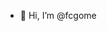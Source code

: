 - 👋 Hi, I’m @fcgome

<!---
fcgome/fcgome is a ✨ special ✨ repository because its `README.md` (this file) appears on your GitHub profile.
You can click the Preview link to take a look at your changes.
--->
